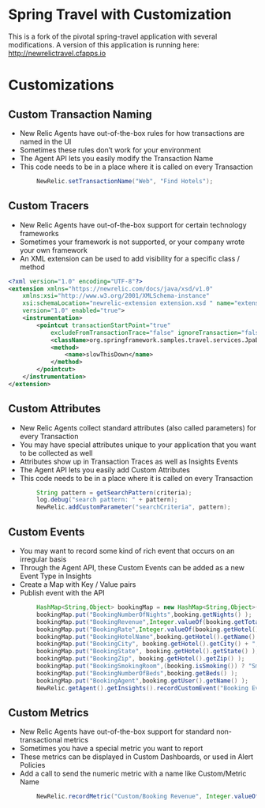 # Spring Travel with Customization

This is a fork of the pivotal spring-travel application with several modifications. A version of this application is running here:
http://newrelictravel.cfapps.io

# Customizations

## Custom Transaction Naming

* New Relic Agents have out-of-the-box rules for how transactions are named in the UI
* Sometimes these rules don’t work for your environment
* The Agent API lets you easily modify the Transaction Name
* This code needs to be in a place where it is called on every Transaction

```java
		NewRelic.setTransactionName("Web", "Find Hotels");
```

## Custom Tracers

* New Relic Agents have out-of-the-box support for certain technology frameworks
* Sometimes your framework is not supported, or your company wrote your own framework
* An XML extension can be used to add visibility for a specific class / method

```XML
<?xml version="1.0" encoding="UTF-8"?>
<extension xmlns="https://newrelic.com/docs/java/xsd/v1.0"
	xmlns:xsi="http://www.w3.org/2001/XMLSchema-instance"
	xsi:schemaLocation="newrelic-extension extension.xsd " name="extension-example"
	version="1.0" enabled="true">
	<instrumentation>
		<pointcut transactionStartPoint="true"
			excludeFromTransactionTrace="false" ignoreTransaction="false">
			<className>org.springframework.samples.travel.services.JpaBookingService</className>
			<method>
				<name>slowThisDown</name>
			</method>
		</pointcut>
	</instrumentation>
</extension>
```

## Custom Attributes

* New Relic Agents collect standard attributes (also called parameters) for every Transaction
* You may have special attributes unique to your application that you want to be collected as well
* Attributes show up in Transaction Traces as well as Insights Events
* The Agent API lets you easily add Custom Attributes
* This code needs to be in a place where it is called on every Transaction

```java 
		String pattern = getSearchPattern(criteria);
		log.debug("search pattern: " + pattern);
		NewRelic.addCustomParameter("searchCriteria", pattern);
```

## Custom Events

* You may want to record some kind of rich event that occurs on an irregular basis
* Through the Agent API, these Custom Events can be added as a new Event Type in Insights
* Create a Map with Key / Value pairs
* Publish event with the API

```java
		HashMap<String,Object> bookingMap = new HashMap<String,Object>();
		bookingMap.put("BookingNumberOfNights",booking.getNights() );
		bookingMap.put("BookingRevenue",Integer.valueOf(booking.getTotal().intValue()) );
		bookingMap.put("BookingRate",Integer.valueOf(booking.getHotel().getPrice().intValue() ) );
		bookingMap.put("BookingHotelName",booking.getHotel().getName() +" - " + booking.getHotel().getCity() + ", " + booking.getHotel().getState() );
		bookingMap.put("BookingCity", booking.getHotel().getCity() + ", " + booking.getHotel().getState() );
		bookingMap.put("BookingState", booking.getHotel().getState() );
		bookingMap.put("BookingZip", booking.getHotel().getZip() );
		bookingMap.put("BookingSmokingRoom",(booking.isSmoking()) ? "Smoking" : "Non-Smoking" );
		bookingMap.put("BookingNumberOfBeds",booking.getBeds() );
		bookingMap.put("BookingAgent",booking.getUser().getName() );	
		NewRelic.getAgent().getInsights().recordCustomEvent("Booking Event", bookingMap);
```

## Custom Metrics

* New Relic Agents have out-of-the-box support for standard non-transactional metrics
* Sometimes you have a special metric you want to report
* These metrics can be displayed in Custom Dashboards, or used in Alert Policies
* Add a call to send the numeric metric with a name like Custom/Metric Name

```java
		NewRelic.recordMetric("Custom/Booking Revenue", Integer.valueOf(booking.getTotal().intValue()) );
```

